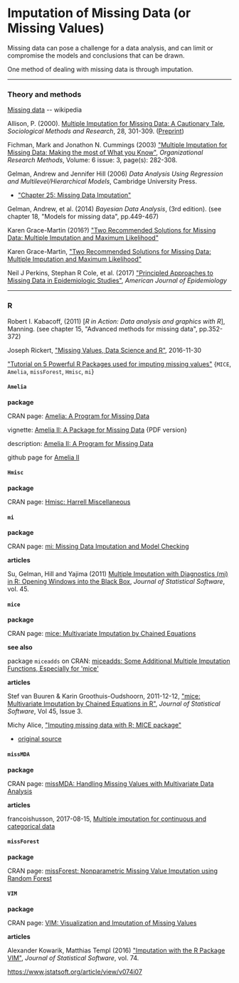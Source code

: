# Imputation of Missing Data (or Missing Values)

Missing data can pose a challenge for a data analysis, and can limit or compromise the models and conclusions that can be drawn.

One method of dealing with missing data is through imputation.

---
### Theory and methods

[Missing data](https://en.wikipedia.org/wiki/Missing_data) -- wikipedia

Allison, P. (2000). [Multiple Imputation for Missing Data: A Cautionary Tale](http://journals.sagepub.com/doi/abs/10.1177/0049124100028003003), _Sociological Methods and Research_, 28, 301-309. ([Preprint]((http://www.ssc.upenn.edu/~allison/MultInt99.pdf)))

Fichman, Mark and Jonathon N. Cummings (2003) ["Multiple Imputation for Missing Data: Making the most of What you Know"](http://journals.sagepub.com/doi/abs/10.1177/1094428103255532), _Organizational Research Methods_, Volume: 6 issue: 3, page(s): 282-308.

Gelman, Andrew and Jennifer Hill (2006) _Data Analysis Using Regression and Multilevel/Hierarchical Models_, Cambridge University Press.
 * ["Chapter 25: Missing Data Imputation"](http://www.stat.columbia.edu/~gelman/arm/missing.pdf)

Gelman, Andrew, et al. (2014) _Bayesian Data Analysis_, (3rd edition). (see chapter 18, "Models for missing data", pp.449-467)

Karen Grace-Martin (2016?) ["Two Recommended Solutions for Missing Data: Multiple Imputation and Maximum Likelihood"](http://www.theanalysisfactor.com/missing-data-two-recommended-solutions/)

Karen Grace-Martin, ["Two Recommended Solutions for Missing Data: Multiple Imputation and Maximum Likelihood"](http://www.theanalysisfactor.com/missing-data-two-recommended-solutions/)

Neil J Perkins, Stephan R Cole, et al. (2017) ["Principled Approaches to Missing Data in Epidemiologic Studies"](https://academic.oup.com/aje/advance-article/doi/10.1093/aje/kwx348/4642951#.WhPyM47tFQc.twitter), _American Journal of Epidemiology_

---
### R

Robert I. Kabacoff, (2011) [_R in Action: Data analysis and graphics with R_], Manning. (see chapter 15, "Advanced methods for missing data", pp.352-372)

Joseph Rickert, ["Missing Values, Data Science and R"](https://rviews.rstudio.com/2016/11/30/missing-values-data-science-and-r/), 2016-11-30

["Tutorial on 5 Powerful R Packages used for imputing missing values"](https://www.analyticsvidhya.com/blog/2016/03/tutorial-powerful-packages-imputing-missing-values/) {`MICE`, `Amelia`, `missForest`, `Hmisc`, `mi`}

#### `Amelia`

**package**

CRAN page: [Amelia: A Program for Missing Data](https://cran.r-project.org/web/packages/Amelia/index.html)

vignette: [Amelia II: A Package for Missing Data](https://cran.r-project.org/web/packages/Amelia/vignettes/amelia.pdf) {PDF version}

description: [Amelia II: A Program for Missing Data](http://gking.harvard.edu/amelia)

github page for [Amelia II](https://github.com/IQSS/Amelia)


#### `Hmisc`

**package**

CRAN page: [Hmisc: Harrell Miscellaneous](https://cran.r-project.org/web/packages/Hmisc/index.html)



#### `mi`

**package**

CRAN page: [mi: Missing Data Imputation and Model Checking](https://cran.r-project.org/web/packages/mi/index.html)

**articles**

Su, Gelman, Hill and Yajima (2011) [Multiple Imputation with Diagnostics (mi) in R: Opening Windows into the Black Box](http://www.stat.columbia.edu/~gelman/research/published/mipaper.pdf), _Journal of Statistical Software_, vol. 45.


#### `mice`

**package**

CRAN page: [mice: Multivariate Imputation by Chained Equations](https://cran.r-project.org/web/packages/mice/index.html)


**see also**

package `miceadds` on CRAN: [miceadds: Some Additional Multiple Imputation Functions, Especially for 'mice'](https://cran.r-project.org/web/packages/miceadds/index.html)


**articles**

Stef van Buuren & Karin Groothuis-Oudshoorn, 2011-12-12, ["mice: Multivariate Imputation by Chained Equations in R"](https://www.jstatsoft.org/article/view/v045i03), _Journal of Statistical Software_, Vol 45, Issue 3.

Michy Alice, ["Imputing missing data with R; MICE package"](https://www.r-bloggers.com/imputing-missing-data-with-r-mice-package/)

* [original source](https://datascienceplus.com/imputing-missing-data-with-r-mice-package/)


#### `missMDA`

**package**

CRAN page: [missMDA: Handling Missing Values with Multivariate Data Analysis](https://cran.r-project.org/web/packages/missMDA/index.html)

**articles**

francoishusson, 2017-08-15, [Multiple imputation for continuous and categorical data](https://www.r-bloggers.com/multiple-imputation-for-continuous-and-categorical-data/)



#### `missForest`

**package**

CRAN page: [missForest: Nonparametric Missing Value Imputation using Random Forest](https://cran.r-project.org/web/packages/missForest/index.html)



#### `VIM`

**package**

CRAN page: [VIM: Visualization and Imputation of Missing Values](https://cran.r-project.org/web/packages/VIM/index.html)

**articles**

Alexander Kowarik, Matthias Templ (2016) ["Imputation with the R Package VIM"](https://www.jstatsoft.org/article/view/v074i07), _Journal of Statistical Software_, vol. 74.



https://www.jstatsoft.org/article/view/v074i07
